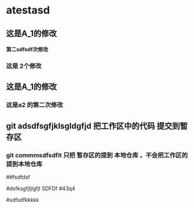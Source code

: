 # atestasd

##  这是A_1的修改

#### 第二sdfsdf次修改
### 这是 2个修改
##  这是A_1的修改
### 这是a2 的第二次修改
## git adsdfsgfjklsgldgfjd  把工作区中的代码 提交到暂存区
### git commmsdfsdfit  只把 暂存区的提到 本地仓库 ，不会把工作区的提到本地仓库

##fsdfdsf

#dsfksgfjljlgfjl
SDFDf #43q4

#sdfsdfkkkkk
